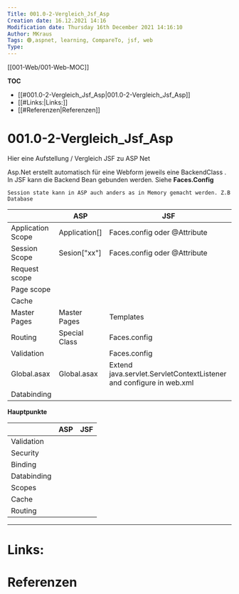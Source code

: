 ```yaml
---
Title: 001.0-2-Vergleich_Jsf_Asp
Creation date: 16.12.2021 14:16
Modification date: Thursday 16th December 2021 14:16:10
Author: MKraus
Tags: 🟢,aspnet, learning, CompareTo, jsf, web
Type:
---
```


[[001-Web/001-Web-MOC]]

**TOC**
- [[#001.0-2-Vergleich_Jsf_Asp|001.0-2-Vergleich_Jsf_Asp]]
- [[#Links:|Links:]]
- [[#Referenzen|Referenzen]]


# 001.0-2-Vergleich_Jsf_Asp
Hier eine Aufstellung / Vergleich JSF zu ASP Net

Asp.Net erstellt automatisch für eine Webform jeweils eine BackendClass . In JSF kann die Backend Bean gebunden werden. Siehe **Faces.Config**

```ng-info
Session state kann in ASP auch anders as in Memory gemacht werden. Z.B Database
```


|                   | ASP           | JSF                                                                 |
| ----------------- | ------------- | ------------------------------------------------------------------- |
| Application Scope | Application[] | Faces.config oder \@Attribute                                       |
| Session Scope     | Sesion["xx"]  | Faces.config oder \@Attribute                                       |
| Request scope     |               |                                                                     |
| Page scope        |               |                                                                     |
| Cache             |               |                                                                     |
| Master Pages      | Master Pages  | Templates                                                           |
| Routing           | Special Class | Faces.config                                                        |
| Validation        |               | Faces.config                                                        |
| Global.asax       | Global.asax   | Extend java.servlet.ServletContextListener and configure in web.xml |
| Databinding       |               |                                                                     |


**Hauptpunkte**

|             | ASP | JSF |
| ----------- | --- | --- |
| Validation  |     |     |
| Security    |     |     |
| Binding     |     |     |
| Databinding |     |     |
| Scopes      |     |     |
| Cache       |     |     |
| Routing     |     |     |

---

# Links:
 
# Referenzen

